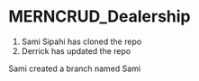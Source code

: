 # MERNCRUD_Dealership

1. Sami Sipahi has cloned the repo
2. Derrick has updated the repo

Sami created a branch named Sami
